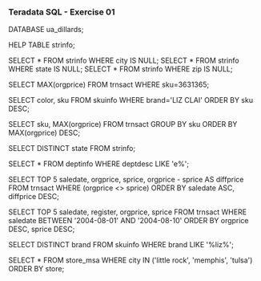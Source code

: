 ### Teradata SQL - Exercise 01

DATABASE ua_dillards;

HELP TABLE strinfo;

SELECT * FROM strinfo WHERE city IS NULL;
SELECT * FROM strinfo WHERE state IS NULL;
SELECT * FROM strinfo WHERE zip IS NULL;

SELECT MAX(orgprice) FROM trnsact WHERE sku=3631365;

SELECT color, sku
FROM skuinfo
WHERE brand='LIZ CLAI'
ORDER BY sku DESC;

SELECT sku, MAX(orgprice)
FROM trnsact
GROUP BY sku
ORDER BY MAX(orgprice) DESC;

SELECT DISTINCT state FROM strinfo;

SELECT * FROM deptinfo WHERE deptdesc LIKE 'e%';

SELECT TOP 5 saledate, orgprice, sprice, orgprice - sprice AS diffprice
FROM trnsact
WHERE (orgprice <> sprice)
ORDER BY saledate ASC, diffprice DESC;

SELECT TOP 5 saledate, register, orgprice, sprice
FROM trnsact
WHERE saledate BETWEEN '2004-08-01' AND '2004-08-10'
ORDER BY orgprice DESC, sprice DESC;

SELECT DISTINCT brand
FROM skuinfo
WHERE brand LIKE '%liz%';

SELECT *
FROM store_msa
WHERE city IN ('little rock', 'memphis', 'tulsa')
ORDER BY store;